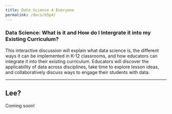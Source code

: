 ```yaml
---
title: Data Science 4 Everyone
permalink: /docs/b5p4/
---
```


### Data Science: What is it and How do I Intergrate it into my Existing Curriculum?

This interactive discussion will explain what data science is, the different ways it can be implemented in K-12 classrooms, and how educators can integrate it into their existing curriculum. Educators will discover the applicability of data across disciplines, take time to explore lesson ideas, and collaboratively discuss ways to engage their students with data.

***

## Lee?

Coming soon!
